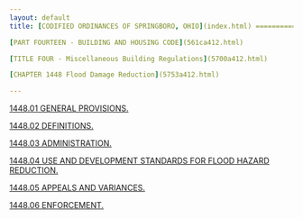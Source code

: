 ```yaml
---
layout: default 
title: [CODIFIED ORDINANCES OF SPRINGBORO, OHIO](index.html) =====================================================

[PART FOURTEEN - BUILDING AND HOUSING CODE](561ca412.html)

[TITLE FOUR - Miscellaneous Building Regulations](5700a412.html)

[CHAPTER 1448 Flood Damage Reduction](5753a412.html)

---
```


[1448.01 GENERAL PROVISIONS.](5767a412.html)

[1448.02 DEFINITIONS.](5794a412.html)

[1448.03 ADMINISTRATION.](57d2a412.html)

[1448.04 USE AND DEVELOPMENT STANDARDS FOR FLOOD HAZARD
REDUCTION.](5825a412.html)

[1448.05 APPEALS AND VARIANCES.](586aa412.html)

[1448.06 ENFORCEMENT.](58a0a412.html)
